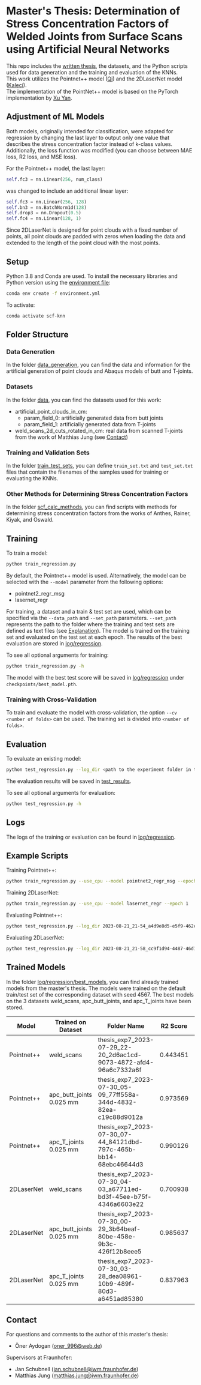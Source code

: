 # Master's Thesis: Determination of Stress Concentration Factors of Welded Joints from Surface Scans using Artificial Neural Networks

This repo includes the [written thesis](Masterthesis_Fraunhofer_Oener_Aydogan.pdf), the datasets, and the Python scripts used for data generation and the training and evaluation of the KNNs.  
This work utilizes the Pointnet++ model ([Qi](https://arxiv.org/abs/1706.02413)) and the 2DLaserNet model ([Kaleci](https://www.sciencedirect.com/science/article/pii/S2215098621001397?ref=pdf_download&fr=RR-2&rr=7fb27b4caa082c0d)).  
The implementation of the PointNet++ model is based on the PyTorch implementation by [Xu Yan](https://github.com/yanx27/Pointnet_Pointnet2_pytorch).

## Adjustment of ML Models

Both models, originally intended for classification, were adapted for regression by changing the last layer to output only one value that describes the stress concentration factor instead of k-class values. Additionally, the loss function was modified (you can choose between MAE loss, R2 loss, and MSE loss).

For the Pointnet++ model, the last layer:

```python
self.fc3 = nn.Linear(256, num_class)
```

was changed to include an additional linear layer:

```python
self.fc3 = nn.Linear(256, 128)
self.bn3 = nn.BatchNorm1d(128)
self.drop3 = nn.Dropout(0.5)
self.fc4 = nn.Linear(128, 1)
```

Since 2DLaserNet is designed for point clouds with a fixed number of points, all point clouds are padded with zeros when loading the data and extended to the length of the point cloud with the most points.

## Setup

Python 3.8 and Conda are used. To install the necessary libraries and Python version using the [environment file](environment.yml):

```bash
conda env create -f environment.yml
```

To activate:

```bash
conda activate scf-knn
```

## Folder Structure

### Data Generation
In the folder [data_generation](data_generation), you can find the data and information for the artificial generation of point clouds and Abaqus models of butt and T-joints.

### Datasets
In the folder [data](data), you can find the datasets used for this work:
- artificial_point_clouds_in_cm:
  - param_field_0: artificially generated data from butt joints
  - param_field_1: artificially generated data from T-joints
- weld_scans_2d_cuts_rotated_in_cm:
  real data from scanned T-joints from the work of Matthias Jung (see [Contact](#contact))

### Training and Validation Sets
In the folder [train_test_sets](train_test_sets), you can define `train_set.txt` and `test_set.txt` files that contain the filenames of the samples used for training or evaluating the KNNs.

### Other Methods for Determining Stress Concentration Factors
In the folder [scf_calc_methods](scf_calc_methods), you can find scripts with methods for determining stress concentration factors from the works of Anthes, Rainer, Kiyak, and Oswald.

## Training

To train a model:

```bash
python train_regression.py
```

By default, the Pointnet++ model is used. Alternatively, the model can be selected with the `--model` parameter from the following options:
  - pointnet2_regr_msg
  - lasernet_regr

For training, a dataset and a train & test set are used, which can be specified via the `--data_path` and `--set_path` parameters. `--set_path` represents the path to the folder where the training and test sets are defined as text files (see [Explanation](#training-and-validation-sets)). The model is trained on the training set and evaluated on the test set at each epoch. The results of the best evaluation are stored in [log/regression](log/regression).

To see all optional arguments for training:

```bash
python train_regression.py -h
```

The model with the best test score will be saved in [log/regression](log/regression) under `checkpoints/best_model.pth`.

### Training with Cross-Validation

To train and evaluate the model with cross-validation, the option `--cv <number of folds>` can be used. The training set is divided into `<number of folds>`.

## Evaluation

To evaluate an existing model:

```bash
python test_regression.py --log_dir <path to the experiment folder in the log/regression directory>
```

The evaluation results will be saved in [test_results](test_results).

To see all optional arguments for evaluation:

```bash
python test_regression.py -h
```

## Logs

The logs of the training or evaluation can be found in [log/regression](log/regression).

## Example Scripts

Training Pointnet++:

```bash
python train_regression.py --use_cpu --model pointnet2_regr_msg --epoch 1
```

Training 2DLaserNet:

```bash
python train_regression.py --use_cpu --model lasernet_regr --epoch 1
```

Evaluating Pointnet++:

```bash
python test_regression.py --log_dir 2023-08-21_21-54_a4d9e8d5-e5f9-462e-8b9b-d9f0f7b60a4d --use_cpu --model pointnet2_regr_msg
```

Evaluating 2DLaserNet:

```bash
python test_regression.py --log_dir 2023-08-21_21-58_cc9f1d94-4487-46d1-9453-1e8addced9f0 --use_cpu --model lasernet_regr
```

## Trained Models

In the folder [log/regression/best_models](log/regression/beste_modelle), you can find already trained models from the master's thesis. The models were trained on the default train/test set of the corresponding dataset with seed 4567. The best models on the 3 datasets weld_scans, apc_butt_joints, and apc_T_joints have been stored.

| Model      | Trained on Dataset             | Folder Name                                                       | R2 Score | Learning Rate | Decay Rate |
|------------|--------------------------------|-------------------------------------------------------------------|----------|---------------|------------|
| Pointnet++ | weld_scans                    | thesis_exp7_2023-07-29_22-20_2d6ac1cd-9073-4872-afd4-96a6c7332a6f | 0.443451 | 0.01          | 0.0001     |
| Pointnet++ | apc_butt_joints 0.025 mm      | thesis_exp7_2023-07-30_05-09_77ff558a-344d-4832-82ea-c19c88d9012a | 0.973569 | 0.001         | 0.001      |
| Pointnet++ | apc_T_joints 0.025 mm         | thesis_exp7_2023-07-30_07-44_84121dbd-797c-465b-bb14-68ebc46644d3 | 0.990126 | 0.001         | 0.001      |
| 2DLaserNet | weld_scans                    | thesis_exp7_2023-07-30_04-03_a67711ed-bd3f-45ee-b75f-4346a6603e22 | 0.700938 | 0.001         | 0.001      |
| 2DLaserNet | apc_butt_joints 0.025 mm      | thesis_exp7_2023-07-30_00-29_3b64beaf-80be-458e-9b3c-426f12b8eee5 | 0.985637 | 0.0001        | 0.0001     |
| 2DLaserNet | apc_T_joints 0.025 mm         | thesis_exp7_2023-07-30_03-28_dea08961-10b9-489f-80d3-a6451ad85380 | 0.837963 | 0.0001        | 0.0001     |

## Contact
For questions and comments to the author of this master's thesis:
- Öner Aydogan (oner_996@web.de)

Supervisors at Fraunhofer:
- Jan Schubnell (jan.schubnell@iwm.fraunhofer.de)
- Matthias Jung (matthias.jung@iwm.fraunhofer.de)
